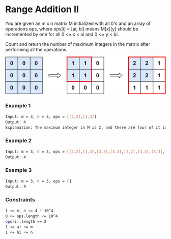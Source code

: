 # Range Addition II

You are given an m x n matrix M initialized with all 0's and an array of operations ops, where ops[i] = [ai, bi] means M[x][y] should be incremented by one for all 0 <= x < ai and 0 <= y < bi.

Count and return the number of maximum integers in the matrix after performing all the operations.

[![example](ex1.jpg)]()
### Example 1
```sh
Input: m = 3, n = 3, ops = [[2,2],[3,3]]
Output: 4
Explanation: The maximum integer in M is 2, and there are four of it in M. So return 4.
```

### Example 2
```sh
Input: m = 3, n = 3, ops = [[2,2],[3,3],[3,3],[3,3],[2,2],[3,3],[3,3],[3,3],[2,2],[3,3],[3,3],[3,3]]
Output: 4
```

### Example 3
```sh
Input: m = 3, n = 3, ops = []
Output: 9
```

### Constraints
```sh
1 <= m, n <= 4 * 10^4
0 <= ops.length <= 10^4
ops[i].length == 2
1 <= ai <= m
1 <= bi <= n
```


